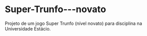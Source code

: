 # Super-Trunfo---novato
Projeto de um jogo Super Trunfo (nível novato) para disciplina na Universidade Estácio.
